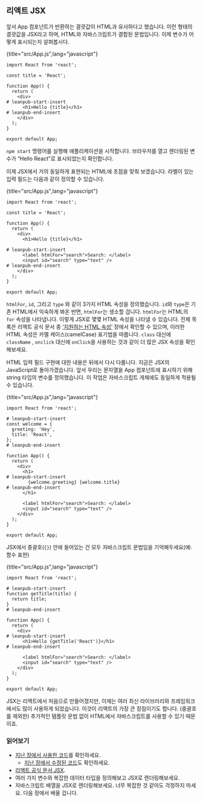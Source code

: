 ## 리액트 JSX

앞서 App 컴포넌트가 반환하는 결괏값이 HTML과 유사하다고 했습니다. 이런 형태의 결괏값을 JSX라고 하며, HTML와 자바스크립트가 결합된 문법입니다. 이제 변수가 어떻게 표시되는지 살펴봅시다.

{title="src/App.js",lang="javascript"}
~~~~~~~
import React from 'react';

const title = 'React';

function App() {
  return (
    <div>
# leanpub-start-insert
      <h1>Hello {title}</h1>
# leanpub-end-insert
    </div>
  );
}

export default App;
~~~~~~~

`npm start`  명령어를 실행해 애플리케이션을 시작합니다. 브라우저를 열고 렌더링된 변수가 “Hello React”로 표시되었는지 확인합니다.

이제 JSX에서 거의 동일하게 표현되는 HTML에 초점을 맞춰 보겠습니다. 라벨이 있는 입력 필드는 다음과 같이 정의할 수 있습니다.

{title="src/App.js",lang="javascript"}
~~~~~~~
import React from 'react';

const title = 'React';

function App() {
  return (
    <div>
      <h1>Hello {title}</h1>

# leanpub-start-insert
      <label htmlFor="search">Search: </label>
      <input id="search" type="text" />
# leanpub-end-insert
    </div>
  );
}

export default App;
~~~~~~~

`htmlFor`, `id`, 그리고 `type` 와 같이 3가지 HTML 속성을 정의했습니다. `id`와 `type`은 기존 HTML에서 익숙하게 봐온 반면, `htmlFor`는 생소할 겁니다. `htmlFor`는 HTML의 `for` 속성을 나타냅니다. 이렇게 JSX로 몇몇 HTML 속성을 나타낼 수 있습니다. 전체 목록은 리액트 공식 문서 중 [‘지원하는 HTML 속성’](https://reactjs.org/docs/dom-elements.html#all-supported-html-attributes) 장에서 확인할 수 있으며, 이러한 HTML 속성은 카멜 케이스(camelCase) 표기법을 따릅니다.  `class` 대신에 `className` , `onclick` 대신에 `onClick`을 사용하는 것과 같이 더 많은 JSX 속성을 확인해보세요.

HTML 입력 필드 구현에 대한 내용은 뒤에서 다시 다룹니다. 지금은 JSX의 JavaScript로 돌아가겠습니다. 앞서 우리는 문자열을 App 컴포넌트에 표시하기 위해 string 타입의 변수를 정의했습니다. 이 작업은 자바스크립트 개체에도 동일하게 적용될 수 있습니다.

{title="src/App.js",lang="javascript"}
~~~~~~~
import React from 'react';

# leanpub-start-insert
const welcome = {
  greeting: 'Hey',
  title: 'React',
};
# leanpub-end-insert

function App() {
  return (
    <div>
      <h1>
# leanpub-start-insert
        {welcome.greeting} {welcome.title}
# leanpub-end-insert
      </h1>

      <label htmlFor="search">Search: </label>
      <input id="search" type="text" />
    </div>
  );
}

export default App;
~~~~~~~

JSX에서 중괄호(`{}`) 안에 들어있는 건 모두 자바스크립트 문법임을 기억해두세요(예: 함수 표현)

{title="src/App.js",lang="javascript"}
~~~~~~~
import React from 'react';

# leanpub-start-insert
function getTitle(title) {
  return title;
}
# leanpub-end-insert

function App() {
  return (
    <div>
# leanpub-start-insert
      <h1>Hello {getTitle('React')}</h1>
# leanpub-end-insert

      <label htmlFor="search">Search: </label>
      <input id="search" type="text" />
    </div>
  );
}

export default App;
~~~~~~~

JSX는 리액트에서 처음으로 만들어졌지만, 이제는 여러 최신 라이브러리와 프레임워크에서도 많이 사용하게 되었습니다. 이것이 리액트의 가장 큰 장점이기도 합니다. (중괄호를 제외한) 추가적인 템플릿 문법 없이 HTML에서 자바스크립트를 사용할 수 있기 때문이죠.

### 읽어보기

* [지난 장에서 사용한 코드](https://codesandbox.io/s/github/the-road-to-learn-react/hacker-stories/tree/hs/React-JSX)를 확인하세요.
  * [지난 장에서 수정된 코드](https://github.com/the-road-to-learn-react/hacker-stories/compare/hs/Meet-the-React-Component...hs/React-JSX?expand=1)도 확인하세요.
* [리액트 공식 문서 JSX](https://reactjs.org/docs/introducing-jsx.html).
* 여러 가지 변수와 복잡한 데이터 타입을 정의해보고 JSX로 렌더링해보세요.
* 자바스크립트 배열을 JSX로 렌더링해보세요. 너무 복잡한 것 같아도 걱정하지 마세요. 다음 장에서 배울 겁니다.